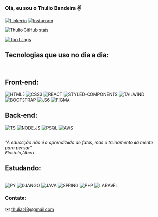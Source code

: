 ### Olá, eu sou o Thulio Bandeira ✌️

[![Linkedin](https://img.shields.io/badge/LinkedIn-0077B5?style=for-the-badge&logo=linkedin&logoColor=white)](https://www.linkedin.com/in/thuliobandeiradev/)
[![Instagram](https://img.shields.io/badge/Instagram-E4405F?style=for-the-badge&logo=instagram&logoColor=white)](https://www.instagram.com/__tobr/)

![Thulio GitHub stats](https://github-readme-stats.vercel.app/api?username=ThulioBandeira&show_icons=true&theme=dracula)

[![Top Langs](https://github-readme-stats.vercel.app/api/top-langs/?username=ThulioBandeira)](https://github.com/anuraghazra/github-readme-stats)

## Tecnologias que uso no dia a dia:

<div style= "display: inline_block"><br/>  
<h2>Front-end:</h2>
<img align='center'alt='HTML5'src='https://img.shields.io/badge/HTML5-E34F26?style=for-the-badge&logo=html5&logoColor=white
'>
<img align='center'alt='CSS3'src='https://img.shields.io/badge/CSS3-1572B6?style=for-the-badge&logo=css3&logoColor=white
'>
<img align='center'alt='REACT'src='https://img.shields.io/badge/React-20232A?style=for-the-badge&logo=react&logoColor=61DAFB
'>
<img align='center'alt='STYLED-COMPONENTS'src='https://img.shields.io/badge/styled--components-DB7093?style=for-the-badge&logo=styled-components&logoColor=white
'>
<img align='center'alt='TAILWIND'src='https://img.shields.io/badge/Tailwind_CSS-38B2AC?style=for-the-badge&logo=tailwind-css&logoColor=white
'>
<img align='center'alt='BOOTSTRAP'src='https://img.shields.io/badge/Bootstrap-563D7C?style=for-the-badge&logo=bootstrap&logoColor=white
'>
<img align='center'alt='JS6'src='https://img.shields.io/badge/JavaScript-F7DF1E?style=for-the-badge&logo=javascript&logoColor=black
'>
<img align='center'alt='FIGMA'src='https://img.shields.io/badge/Figma-F24E1E?style=for-the-badge&logo=figma&logoColor=white
'>
<h2>Back-end:</h2> 
<img align='center'alt='TS'src='https://img.shields.io/badge/TypeScript-007ACC?style=for-the-badge&logo=typescript&logoColor=white
'> 
<img align='center'alt='NODE.JS'src='https://img.shields.io/badge/Node.js-43853D?style=for-the-badge&logo=node.js&logoColor=white
'> 
<img align='center'alt='PSQL'src='https://img.shields.io/badge/PostgreSQL-316192?style=for-the-badge&logo=postgresql&logoColor=white
'>
<img align='center'alt='AWS'src='https://img.shields.io/badge/Amazon_AWS-232F3E?style=for-the-badge&logo=amazon-aws&logoColor=white
'>

</div><br/>

<p><cite>"A educação não é o aprendizado de fatos, mas o treinamento da mente para pensar" <br/>Einstein,Albert</cite></p>

## Estudando:
<div style='display: inline-block'></br> 
<img align='center'alt='PY'src='https://img.shields.io/badge/Python-14354C?style=for-the-badge&logo=python&logoColor=white
'>
<img align='center'alt='DJANGO'src='https://img.shields.io/badge/Django-092E20?style=for-the-badge&logo=django&logoColor=white
'>
<img align='center'alt='JAVA'src='https://img.shields.io/badge/Java-ED8B00?style=for-the-badge&logo=openjdk&logoColor=white
'>
<img align='center'alt='SPRING'src='https://img.shields.io/badge/Spring-6DB33F?style=for-the-badge&logo=spring&logoColor=white
'>
<img align='center'alt='PHP'src='https://img.shields.io/badge/PHP-777BB4?style=for-the-badge&logo=php&logoColor=white
'>
<img align='center'alt='LARAVEL'src='https://img.shields.io/badge/Laravel-FF2D20?style=for-the-badge&logo=laravel&logoColor=white
'>
</div>
</br>

### Contato:
✉️ thuliao18@gmail.com
